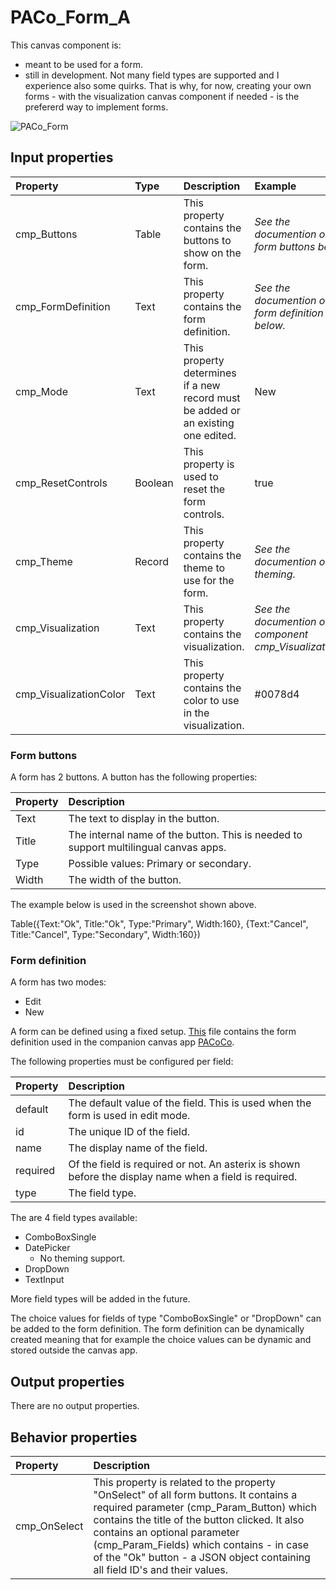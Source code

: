 # PACo_Form_A

This canvas component is:

- meant to be used for a form.
- still in development. Not many field types are supported and I experience also some quirks. That is why, for now, creating your own forms - with the visualization canvas component if needed - is the prefererd way to implement forms.

![PACo_Form](https://user-images.githubusercontent.com/35654198/197223488-dc2e487e-de05-4a2b-9e3c-cbf3c2c560e5.png)

## **Input properties**

| Property | Type | Description | Example |
| :--- | :--- | :--- | :--- |
| cmp_Buttons | Table | This property contains the buttons to show on the form. | *See the documention on form buttons below.* |
| cmp_FormDefinition | Text | This property contains the form definition. | *See the documention on form definition below.* |
| cmp_Mode | Text | This property determines if a new record must be added or an existing one edited. | New |
| cmp_ResetControls | Boolean | This property is used to reset the form controls. | true |
| cmp_Theme | Record | This property contains the theme to use for the form. | *See the documention on theming.* |
| cmp_Visualization | Text | This property contains the visualization. | *See the documention on the component cmp_Visualization_A.* |
| cmp_VisualizationColor | Text | This property contains the color to use in the visualization. | #0078d4 |

### Form buttons

A form has 2 buttons. A button has the following properties:

| Property | Description |
| :--- | :--- |
| Text | The text to display in the button. |
| Title | The internal name of the button. This is needed to support multilingual canvas apps. |
| Type | Possible values: Primary or secondary. |
| Width | The width of the button. |

The example below is used in the screenshot shown above.

Table({Text:"Ok", Title:"Ok", Type:"Primary", Width:160}, {Text:"Cancel", Title:"Cancel", Type:"Secondary", Width:160})

### Form definition

A form has two modes:

- Edit
- New

A form can be defined using a fixed setup. [This](./Form%20definition) file contains the form definition used in the companion canvas app [PACoCo](./../PACoCo.md).

The following properties must be configured per field:

| Property | Description |
| :--- | :--- |
| default | The default value of the field. This is used when the form is used in edit mode. |
| id | The unique ID of the field. |
| name | The display name of the field. |
| required | Of the field is required or not. An asterix is shown before the display name when a field is required. |
| type | The field type. |

The are 4 field types available:

- ComboBoxSingle
- DatePicker
  - No theming support.
- DropDown
- TextInput

More field types will be added in the future.

The choice values for fields of type "ComboBoxSingle" or "DropDown" can be added to the form definition. The form definition can be dynamically created meaning that for example the choice values can be dynamic and stored outside the canvas app.

## **Output properties**

There are no output properties.

## **Behavior properties**

| Property | Description |
| :--- | :--- |
| cmp_OnSelect | This property is related to the property "OnSelect" of all form buttons. It contains a required parameter (cmp_Param_Button) which contains the title of the button clicked. It also contains an optional parameter (cmp_Param_Fields) which contains - in case of the "Ok" button - a JSON object containing all field ID's and their values. |
